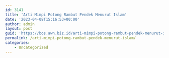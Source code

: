 ```yaml
---
id: 3141
title: 'Arti Mimpi Potong Rambut Pendek Menurut Islam'
date: '2023-04-08T15:16:53+00:00'
author: admin
layout: post
guid: 'https://bos.awn.biz.id/arti-mimpi-potong-rambut-pendek-menurut-islam/'
permalink: /arti-mimpi-potong-rambut-pendek-menurut-islam/
categories:
    - Uncategorized
---
```


